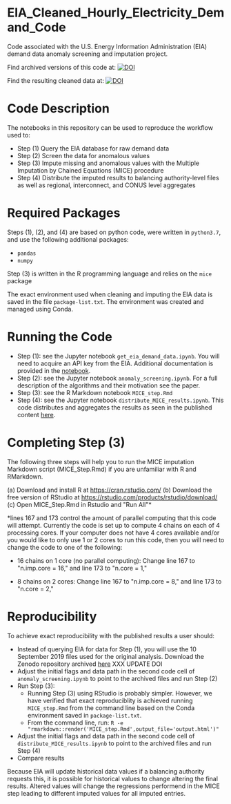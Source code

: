 # EIA_Cleaned_Hourly_Electricity_Demand_Code
Code associated with the U.S. Energy Information Administration (EIA) demand data anomaly screening and imputation project.

Find archived versions of this code at: [![DOI](https://zenodo.org/badge/DOI/10.5281/zenodo.3678854.svg)](https://doi.org/10.5281/zenodo.3678854)

Find the resulting cleaned data at: [![DOI](https://zenodo.org/badge/DOI/10.5281/zenodo.3517196.svg)](https://doi.org/10.5281/zenodo.3517196)


# Code Description

The notebooks in this repository can be used to reproduce the workflow used to:
 * Step (1) Query the EIA database for raw demand data
 * Step (2) Screen the data for anomalous values
 * Step (3) Impute missing and anomalous values with the Multiple Imputation by Chained Equations (MICE) procedure
 * Step (4) Distribute the imputed results to balancing authority-level files as well as regional, interconnect, and CONUS level aggregates

# Required Packages

Steps (1), (2), and (4) are based on python code, were written in `python3.7`, and use the following additional packages:
 * `pandas`
 * `numpy`

Step (3) is written in the R programming language and relies on the `mice` package

The exact environment used when cleaning and imputing the EIA data is saved in the file `package-list.txt`. The environment was created and managed using Conda.

# Running the Code

 * Step (1): see the Jupyter notebook `get_eia_demand_data.ipynb`. You will need to acquire an API key from the EIA. Additional
documentation is provided in the [notebook](https://github.com/truggles/EIA_Cleaned_Hourly_Electricity_Demand_Code/blob/master/get_eia_demand_data.ipynb).
 * Step (2): see the Jupyter notebook `anomaly_screening.ipynb`. For a full description of the algorithms and their motivation see the paper.
 * Step (3): see the R Markdown notebook `MICE_step.Rmd`
 * Step (4): see the Jupyter notebook `distribute_MICE_results.ipynb`. This code distributes and aggregates the results as seen in the published content [here](https://zenodo.org/record/3517197).

# Completing Step (3)

The following three steps will help you to run the MICE imputation Markdown script (MICE_Step.Rmd) if you are unfamiliar with R and RMarkdown.

(a) Download and install R at https://cran.rstudio.com/
(b) Download the free version of RStudio at https://rstudio.com/products/rstudio/download/
(c) Open MICE_Step.Rmd in Rstudio and "Run All"\*


\*lines 167 and 173 control the amount of parallel computing that this code will attempt. Currently the code is set up to compute 4 chains on each of 4 processing cores. If your computer does not have 4 cores available and/or you would like to only use 1 or 2 cores to run this code, then you will need to change the code to one of the following:

- 16 chains on 1 core (no parallel computing):
Change line 167 to "n.imp.core = 16," and line 173 to "n.core = 1,"

- 8 chains on 2 cores:
Change line 167 to "n.imp.core = 8," and line 173 to "n.core = 2,"

# Reproducibility

To achieve exact reproducibility with the published results a user should:
 * Instead of querying EIA for data for Step (1), you will use the 10 September 2019 files used for the original analysis. Download the Zenodo repository archived [here](https://zenodo.org/record/3517197) XXX UPDATE DOI
 * Adjust the initial flags and data path in the second code cell of `anomaly_screening.ipynb` to point to the archived files and run Step (2)
 * Run Step (3):
   * Running Step (3) using RStudio is probably simpler.  However, we have verified that exact reproduciblity is achieved running `MICE_step.Rmd` from the command line based on the Conda environment saved in `package-list.txt`.
   * From the command line, run: ```R -e "rmarkdown::render('MICE_step.Rmd',output_file='output.html')"```
 * Adjust the initial flags and data path in the second code cell of `distribute_MICE_results.ipynb` to point to the archived files and run Step (4)
 * Compare results

Because EIA will update historical data values if a balancing authority requests this, it is possible for historical values to change altering the final results. Altered values will change the regressions performend in the MICE step leading to different imputed values for all imputed entries.

